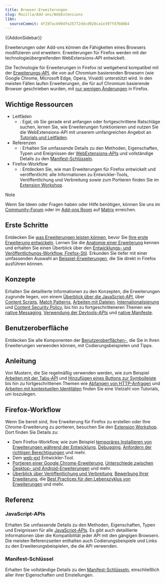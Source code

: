 ```yaml
---
title: Browser-Erweiterungen
slug: Mozilla/Add-ons/WebExtensions
l10n:
  sourceCommit: 4f197acb904fe25772ddcd928ca1e397fd7680b4
---
```


{{AddonSidebar}}

Erweiterungen oder Add-ons können die Fähigkeiten eines Browsers modifizieren und erweitern. Erweiterungen für Firefox werden mit der technologieübergreifenden WebExtensions-API entwickelt.

Die Technologie für Erweiterungen in Firefox ist weitgehend kompatibel mit der [Erweiterungs-API](https://developer.chrome.com/docs/extensions/reference/), die von auf Chromium basierenden Browsern (wie Google Chrome, Microsoft Edge, Opera, Vivaldi) unterstützt wird. In den meisten Fällen laufen Erweiterungen, die für auf Chromium basierende Browser geschrieben wurden, mit [nur wenigen Änderungen](https://extensionworkshop.com/documentation/develop/porting-a-google-chrome-extension/) in Firefox.

## Wichtige Ressourcen

- Leitfäden
  - : Egal, ob Sie gerade erst anfangen oder fortgeschrittene Ratschläge suchen, lernen Sie, wie Erweiterungen funktionieren und nutzen Sie die WebExtensions-API mit unserem umfangreichen Angebot an [Tutorials und Leitfäden](/de/docs/Mozilla/Add-ons/WebExtensions/What_are_WebExtensions).
- Referenzen
  - : Erhalten Sie umfassende Details zu den Methoden, Eigenschaften, Typen und Ereignissen der [WebExtensions-APIs](/de/docs/Mozilla/Add-ons/WebExtensions/Browser_support_for_JavaScript_APIs) und vollständige Details zu den [Manifest-Schlüsseln](/de/docs/Mozilla/Add-ons/WebExtensions/manifest.json).
- Firefox-Workflow
  - : Entdecken Sie, wie man Erweiterungen für Firefox entwickelt und veröffentlicht: alle Informationen zu Entwickler-Tools, Veröffentlichung und Verbreitung sowie zum Portieren finden Sie im [Extension Workshop](https://extensionworkshop.com/).

> [!NOTE]
> Wenn Sie Ideen oder Fragen haben oder Hilfe benötigen, können Sie uns im [Community-Forum](https://discourse.mozilla.org/c/add-ons/35) oder im [Add-ons Room](https://matrix.to/#/!CuzZVoCbeoDHsxMCVJ:mozilla.org?via=mozilla.org&via=matrix.org&via=humanoids.be) auf [Matrix](https://wiki.mozilla.org/Matrix) erreichen.

## Erste Schritte

Entdecken Sie [was Erweiterungen leisten können](/de/docs/Mozilla/Add-ons/WebExtensions/What_are_WebExtensions), bevor Sie [Ihre erste Erweiterung entwickeln](/de/docs/Mozilla/Add-ons/WebExtensions/Your_first_WebExtension). Lernen Sie die [Anatomie einer Erweiterung](/de/docs/Mozilla/Add-ons/WebExtensions/Anatomy_of_a_WebExtension) kennen und erhalten Sie einen Überblick über den [Entwicklungs- und Veröffentlichungs-Workflow, Firefox-Stil](https://extensionworkshop.com/documentation/develop/firefox-workflow-overview/). Erkunden Sie tiefer mit einer umfassenden Auswahl an [Beispiel-Erweiterungen](/de/docs/Mozilla/Add-ons/WebExtensions/Examples), die Sie direkt in Firefox ausführen können.

## Konzepte

Erhalten Sie detaillierte Informationen zu den Konzepten, die Erweiterungen zugrunde liegen, von einem [Überblick über die JavaScript-API](/de/docs/Mozilla/Add-ons/WebExtensions/API), über [Content Scripts](/de/docs/Mozilla/Add-ons/WebExtensions/Content_scripts), [Match Patterns](/de/docs/Mozilla/Add-ons/WebExtensions/Match_patterns), [Arbeiten mit Dateien](/de/docs/Mozilla/Add-ons/WebExtensions/Working_with_files), [Internationalisierung](/de/docs/Mozilla/Add-ons/WebExtensions/Internationalization) und [Content Security Policy](/de/docs/Mozilla/Add-ons/WebExtensions/Content_Security_Policy), bis hin zu fortgeschritteneren Themen wie [native Messaging](/de/docs/Mozilla/Add-ons/WebExtensions/Native_messaging), [Verwendung der Devtools-APIs](/de/docs/Mozilla/Add-ons/WebExtensions/Extending_the_developer_tools) und [native Manifeste](/de/docs/Mozilla/Add-ons/WebExtensions/Native_manifests).

## Benutzeroberfläche

Entdecken Sie alle Komponenten der [Benutzeroberflächen-](/de/docs/Mozilla/Add-ons/WebExtensions/user_interface), die Sie in Ihren Erweiterungen verwenden können, mit Codierungsbeispielen und Tipps.

## Anleitung

Von Mustern, die Sie regelmäßig verwenden werden, wie zum Beispiel [Arbeiten mit der Tabs-API](/de/docs/Mozilla/Add-ons/WebExtensions/Working_with_the_Tabs_API) und [Hinzufügen eines Buttons zur Symbolleiste](/de/docs/Mozilla/Add-ons/WebExtensions/Add_a_button_to_the_toolbar) bis hin zu fortgeschrittenen Themen wie [Abfangen von HTTP-Anfragen](/de/docs/Mozilla/Add-ons/WebExtensions/Intercept_HTTP_requests) und [Arbeiten mit kontextuellen Identitäten](/de/docs/Mozilla/Add-ons/WebExtensions/Work_with_contextual_identities) finden Sie eine Vielzahl von Tutorials, um loszulegen.

## Firefox-Workflow

Wenn Sie bereit sind, Ihre Erweiterung für Firefox zu erstellen oder Ihre Chrome-Erweiterung zu portieren, besuchen Sie den [Extension Workshop](https://extensionworkshop.com/). Dort finden Sie Details zu:

- Dem Firefox-Workflow, wie zum Beispiel [temporäres Installieren von Erweiterungen während der Entwicklung](https://extensionworkshop.com/documentation/develop/temporary-installation-in-firefox/), [Debugging](https://extensionworkshop.com/documentation/develop/debugging/), [Anfordern der richtigen Berechtigungen](https://extensionworkshop.com/documentation/develop/request-the-right-permissions/) und mehr.
- Dem [web-ext](https://extensionworkshop.com/documentation/develop/getting-started-with-web-ext/) Entwickler-Tool.
- [Portieren einer Google Chrome-Erweiterung](https://extensionworkshop.com/documentation/develop/porting-a-google-chrome-extension/), [Unterschiede zwischen Desktop- und Android-Erweiterungen](https://extensionworkshop.com/documentation/develop/differences-between-desktop-and-android-extensions/) und mehr.
- [Überblick über Veröffentlichung und Verbreitung](https://extensionworkshop.com/documentation/publish/), [Bewerbung Ihrer Erweiterung](https://extensionworkshop.com/documentation/publish/promoting-your-extension/), die [Best Practices für den Lebenszyklus von Erweiterungen](https://extensionworkshop.com/documentation/manage/) und mehr.

## Referenz

### JavaScript-APIs

Erhalten Sie umfassende Details zu den Methoden, Eigenschaften, Typen und Ereignissen für alle [JavaScript-APIs](/de/docs/Mozilla/Add-ons/WebExtensions/API). Es gibt auch detaillierte Informationen über die Kompatibilität jeder API mit den gängigen Browsern. Die meisten Referenzseiten enthalten auch Codierungsbeispiele und Links zu den Erweiterungsbeispielen, die die API verwenden.

### Manifest-Schlüssel

Erhalten Sie vollständige Details zu den [Manifest-Schlüsseln](/de/docs/Mozilla/Add-ons/WebExtensions/manifest.json), einschließlich aller ihrer Eigenschaften und Einstellungen.
